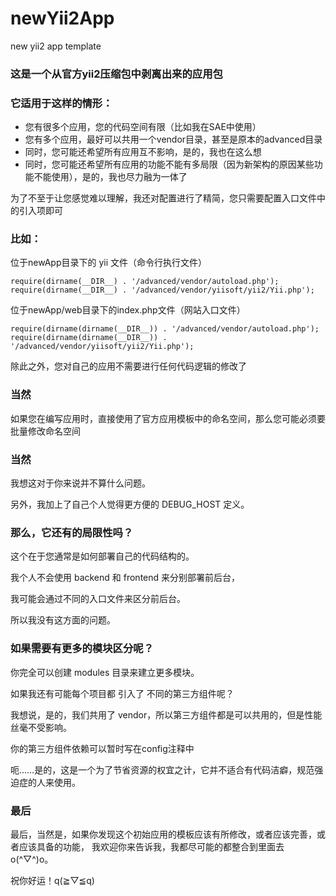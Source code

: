 # newYii2App
new yii2 app template
### 这是一个从官方yii2压缩包中剥离出来的应用包

### 它适用于这样的情形：
- 您有很多个应用，您的代码空间有限（比如我在SAE中使用）
- 您有多个应用，最好可以共用一个vendor目录，甚至是原本的advanced目录
- 同时，您可能还希望所有应用互不影响，是的，我也在这么想
- 同时，您可能还希望所有应用的功能不能有多局限（因为新架构的原因某些功能不能使用），是的，我也尽力融为一体了

为了不至于让您感觉难以理解，我还对配置进行了精简，您只需要配置入口文件中的引入项即可

### 比如：

位于newApp目录下的 yii 文件（命令行执行文件）
```
require(dirname(__DIR__) . '/advanced/vendor/autoload.php');
require(dirname(__DIR__) . '/advanced/vendor/yiisoft/yii2/Yii.php');
```
位于newApp/web目录下的index.php文件（网站入口文件）
```
require(dirname(dirname(__DIR__)) . '/advanced/vendor/autoload.php');
require(dirname(dirname(__DIR__)) . '/advanced/vendor/yiisoft/yii2/Yii.php');
```
除此之外，您对自己的应用不需要进行任何代码逻辑的修改了

### 当然
如果您在编写应用时，直接使用了官方应用模板中的命名空间，那么您可能必须要批量修改命名空间

### 当然
我想这对于你来说并不算什么问题。

另外，我加上了自己个人觉得更方便的 DEBUG_HOST 定义。

### 那么，它还有的局限性吗？
这个在于您通常是如何部署自己的代码结构的。

我个人不会使用 backend 和 frontend 来分别部署前后台，

我可能会通过不同的入口文件来区分前后台。

所以我没有这方面的问题。

### 如果需要有更多的模块区分呢？
你完全可以创建 modules 目录来建立更多模块。

如果我还有可能每个项目都 引入了 不同的第三方组件呢？

我想说，是的，我们共用了 vendor，所以第三方组件都是可以共用的，但是性能丝毫不受影响。

你的第三方组件依赖可以暂时写在config注释中

呃……是的，这是一个为了节省资源的权宜之计，它并不适合有代码洁癖，规范强迫症的人来使用。

### 最后
最后，当然是，如果你发现这个初始应用的模板应该有所修改，或者应该完善，或者应该具备的功能，
我欢迎你来告诉我，我都尽可能的都整合到里面去o(^▽^)o。

祝你好运！q(≧▽≦q)